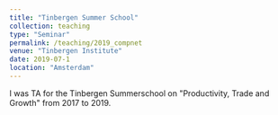 ```yaml
---
title: "Tinbergen Summer School"
collection: teaching
type: "Seminar"
permalink: /teaching/2019_compnet
venue: "Tinbergen Institute"
date: 2019-07-1
location: "Amsterdam"
---
```


I was TA for the Tinbergen Summerschool on "Productivity, Trade and Growth" from 2017 to 2019.
